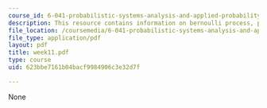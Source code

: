 ```yaml
---
course_id: 6-041-probabilistic-systems-analysis-and-applied-probability-spring-2006
description: This resource contains information on bernoulli process, poisson process.
file_location: /coursemedia/6-041-probabilistic-systems-analysis-and-applied-probability-spring-2006/623bbe7161b04bacf9984906c3e32d7f_week11.pdf
file_type: application/pdf
layout: pdf
title: week11.pdf
type: course
uid: 623bbe7161b04bacf9984906c3e32d7f

---
```

None